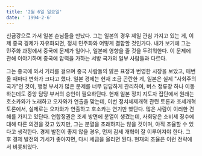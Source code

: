 ```yaml
---
title: '2월 6일 일요일'
date: ' 1994-2-6'
---
```

신금강으로 가서 일본 손님들을 만났다. 그는 일본의 경우 제일 관심 가지고 있는 게, 이제 중국 경제가 자유화되면, 정치 민주화와 어떻게 결합할 것인가다. 내가 보기에 그는 민주화 과정에서 중국에 문제가 일어나, 일본에 영향을 줄 것을 두려워한다. 이 문제에 관해 이야기하며 중국에 압력을 가하는 서방 국가의 일부 사람들과 다르다.

그는 중국에 와서 거리를 걸으며 중국 사람들의 밝은 표정과 번영한 시장을 보았고, 매번 올 때마다 변화가 크다고 했다. 일본 경제는 현재 조금 곤란한 게, 일본은 실제 "사회주의 국가"인 것이, 행정 부서가 많은 문제를 너무 답답하게 관리하여, 버스 정류장 하나 이동하는데도 중앙 담당 부서의 승인이 필요하단다. 현재 일본 정치 지도자 집단에서 원래는 호소카와가 노래하고 오자와가 연출을 맞는데, 이번 정치체제개혁 관련 토론과 조세개혁 토론에서, 실제로는 오자와가 연출하고 호소카는 연기만 했단다. 많은 사람이 이러한 견해를 가지고 있단다. 연합정권은 조세 방면에 분열이 생겼는데, 사회당은 소비세 징수에 대해 다른 의견을 갖고 있지만, 그는 분열을 초래하지는 않을 것이며, 아직 조율할 수 있다고 생각한다. 경제 발전이 좋지 않을 경우, 먼저 감세 개혁이 잘 이루어져야 한다. 그 후 경제 발전의 기세가 좋아지면, 다시 세금을 올리면 된다. 현재의 조율은 이런 전략에서 비롯되었다.
